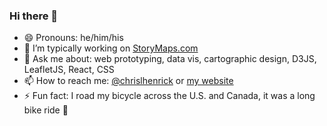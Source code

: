 ### Hi there 👋

- 😄 Pronouns: he/him/his
- 🔭 I’m typically working on [StoryMaps.com](https://storymaps.com)
- 💬 Ask me about: web prototyping, data vis, cartographic design, D3JS, LeafletJS, React, CSS
- 📫 How to reach me: [@chrislhenrick](https://twitter.com/chrislhenrick) or [my website](https://clhenrick.io/contact/)
- ⚡ Fun fact: I road my bicycle across the U.S. and Canada, it was a long bike ride 🚴
